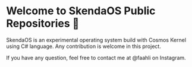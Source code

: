 # Welcome to SkendaOS Public Repositories 👋

SkendaOS is an experimental operating system build with Cosmos Kernel using C# language. Any contribution is welcome in this project.

If you have any question, feel free to contact me at @faahli on Instagram.
